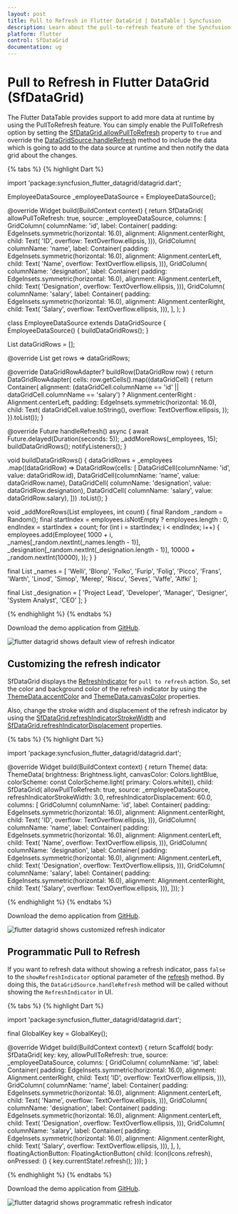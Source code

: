 ```yaml
---
layout: post
title: Pull to Refresh in Flutter DataGrid | DataTable | Syncfusion
description: Learn about the pull-to-refresh feature of the Syncfusion Flutter DataGrid (SfDataGrid) widget and more.
platform: flutter
control: SfDataGrid
documentation: ug
---
```


# Pull to Refresh in Flutter DataGrid (SfDataGrid)

The Flutter DataTable provides support to add more data at runtime by using the PullToRefresh feature.
You can simply enable the PullToRefresh option by setting the [SfDataGrid.allowPullToRefresh](https://pub.dev/documentation/syncfusion_flutter_datagrid/latest/datagrid/SfDataGrid/allowPullToRefresh.html) property to `true` and override the [DataGridSource.handleRefresh](https://pub.dev/documentation/syncfusion_flutter_datagrid/latest/datagrid/DataGridSource/handleRefresh.html) method to include the data which is going to add to the data source at runtime and then notify the data grid about the changes.

{% tabs %}
{% highlight Dart %} 

import 'package:syncfusion_flutter_datagrid/datagrid.dart';

  EmployeeDataSource _employeeDataSource = EmployeeDataSource();

  @override
  Widget build(BuildContext context) {
    return SfDataGrid(
      allowPullToRefresh: true,
      source: _employeeDataSource,
      columns: <GridColumn>[
        GridColumn(
            columnName: 'id',
            label: Container(
                padding: EdgeInsets.symmetric(horizontal: 16.0),
                alignment: Alignment.centerRight,
                child: Text(
                  'ID',
                  overflow: TextOverflow.ellipsis,
                ))),
        GridColumn(
            columnName: 'name',
            label: Container(
                padding: EdgeInsets.symmetric(horizontal: 16.0),
                alignment: Alignment.centerLeft,
                child: Text(
                  'Name',
                  overflow: TextOverflow.ellipsis,
                ))),
        GridColumn(
            columnName: 'designation',
            label: Container(
                padding: EdgeInsets.symmetric(horizontal: 16.0),
                alignment: Alignment.centerLeft,
                child: Text(
                  'Designation',
                  overflow: TextOverflow.ellipsis,
                ))),
        GridColumn(
            columnName: 'salary',
            label: Container(
                padding: EdgeInsets.symmetric(horizontal: 16.0),
                alignment: Alignment.centerRight,
                child: Text(
                  'Salary',
                  overflow: TextOverflow.ellipsis,
                ))),
      ],
    );
  }

class EmployeeDataSource extends DataGridSource {
  EmployeeDataSource() {
    buildDataGridRows();
  }

  List<DataGridRow> dataGridRows = [];

  @override
  List<DataGridRow> get rows => dataGridRows;

  @override
  DataGridRowAdapter? buildRow(DataGridRow row) {
    return DataGridRowAdapter(
        cells: row.getCells().map<Widget>((dataGridCell) {
      return Container(
          alignment: (dataGridCell.columnName == 'id' ||
                  dataGridCell.columnName == 'salary')
              ? Alignment.centerRight
              : Alignment.centerLeft,
          padding: EdgeInsets.symmetric(horizontal: 16.0),
          child: Text(
            dataGridCell.value.toString(),
            overflow: TextOverflow.ellipsis,
          ));
    }).toList());
  }

  @override
  Future<void> handleRefresh() async {
    await Future.delayed(Duration(seconds: 5));
    _addMoreRows(_employees, 15);
    buildDataGridRows();
    notifyListeners();
  }

  void buildDataGridRows() {
    dataGridRows = _employees
        .map<DataGridRow>((dataGridRow) => DataGridRow(cells: [
              DataGridCell<int>(columnName: 'id', value: dataGridRow.id),
              DataGridCell<String>(columnName: 'name', value: dataGridRow.name),
              DataGridCell<String>(
                  columnName: 'designation', value: dataGridRow.designation),
              DataGridCell<int>(
                  columnName: 'salary', value: dataGridRow.salary),
            ]))
        .toList();
  }

  void _addMoreRows(List<Employee> employees, int count) {
    final Random _random = Random();
    final startIndex = employees.isNotEmpty ? employees.length : 0,
        endIndex = startIndex + count;
    for (int i = startIndex; i < endIndex; i++) {
      employees.add(Employee(
        1000 + i,
        _names[_random.nextInt(_names.length - 1)],
        _designation[_random.nextInt(_designation.length - 1)],
        10000 + _random.nextInt(10000),
      ));
    }
  }

  final List<String> _names = <String>[
    'Welli',
    'Blonp',
    'Folko',
    'Furip',
    'Folig',
    'Picco',
    'Frans',
    'Warth',
    'Linod',
    'Simop',
    'Merep',
    'Riscu',
    'Seves',
    'Vaffe',
    'Alfki'
  ];

  final List<String> _designation = <String>[
    'Project Lead',
    'Developer',
    'Manager',
    'Designer',
    'System Analyst',
    'CEO'
  ];
}

{% endhighlight %}
{% endtabs %}

Download the demo application from [GitHub](https://github.com/SyncfusionExamples/pull-to-refresh-support-in-flutter-datatable-sfdatagrid).

![flutter datagrid shows default view of refresh indicator](images/pull-to-refresh/flutter-datagrid-pull-to-refresh.gif)

## Customizing the refresh indicator

SfDataGrid displays the [RefreshIndicator](https://api.flutter.dev/flutter/material/RefreshIndicator-class.html) for `pull to refresh` action. So, set the color and background color of the refresh indicator by using the [ThemeData.accentColor](https://api.flutter.dev/flutter/material/ThemeData/accentColor.html) and  [ThemeData.canvasColor](https://api.flutter.dev/flutter/material/ThemeData/canvasColor.html) properties.

Also, change the stroke width and displacement of the refresh indicator by using the [SfDataGrid.refreshIndicatorStrokeWidth](https://pub.dev/documentation/syncfusion_flutter_datagrid/latest/datagrid/SfDataGrid/refreshIndicatorStrokeWidth.html) and [SfDataGrid.refreshIndicatorDisplacement](https://pub.dev/documentation/syncfusion_flutter_datagrid/latest/datagrid/SfDataGrid/refreshIndicatorDisplacement.html) properties.

{% tabs %}
{% highlight Dart %} 

import 'package:syncfusion_flutter_datagrid/datagrid.dart';

  @override
  Widget build(BuildContext context) {
    return Theme(
        data: ThemeData(
              brightness: Brightness.light,
              canvasColor: Colors.lightBlue,
              colorScheme: const ColorScheme.light(
                  primary: Colors.white)),
        child: SfDataGrid(
            allowPullToRefresh: true,
            source: _employeeDataSource,
            refreshIndicatorStrokeWidth: 3.0,
            refreshIndicatorDisplacement: 60.0,
            columns: <GridColumn>[
              GridColumn(
                  columnName: 'id',
                  label: Container(
                      padding: EdgeInsets.symmetric(horizontal: 16.0),
                      alignment: Alignment.centerRight,
                      child: Text(
                        'ID',
                        overflow: TextOverflow.ellipsis,
                      ))),
              GridColumn(
                  columnName: 'name',
                  label: Container(
                      padding: EdgeInsets.symmetric(horizontal: 16.0),
                      alignment: Alignment.centerLeft,
                      child: Text(
                        'Name',
                        overflow: TextOverflow.ellipsis,
                      ))),
              GridColumn(
                  columnName: 'designation',
                  label: Container(
                      padding: EdgeInsets.symmetric(horizontal: 16.0),
                      alignment: Alignment.centerLeft,
                      child: Text(
                        'Designation',
                        overflow: TextOverflow.ellipsis,
                      ))),
              GridColumn(
                  columnName: 'salary',
                  label: Container(
                      padding: EdgeInsets.symmetric(horizontal: 16.0),
                      alignment: Alignment.centerRight,
                      child: Text(
                        'Salary',
                        overflow: TextOverflow.ellipsis,
                      ))),
            ]));
  }

{% endhighlight %}
{% endtabs %}

Download the demo application from [GitHub](https://github.com/SyncfusionExamples/how-to-customize-the-refresh-indicator-appearance-in-flutter-datatable-sfdatagrid).

![flutter datagrid shows customized refresh indicator](images/pull-to-refresh/flutter-datagrid-customized-pull-to-refresh-indicator.gif)

## Programmatic Pull to Refresh

If you want to refresh data without showing a refresh indicator, pass `false` to the `showRefreshIndicator` optional parameter of the [refresh](https://pub.dev/documentation/syncfusion_flutter_datagrid/latest/datagrid/SfDataGridState/refresh.html) method. By doing this, the `DataGridSource.handleRefresh` method will be called without showing the `RefreshIndicator` in UI.

{% tabs %}
{% highlight Dart %} 

import 'package:syncfusion_flutter_datagrid/datagrid.dart';

  final GlobalKey<SfDataGridState> key = GlobalKey<SfDataGridState>();

  @override
  Widget build(BuildContext context) {
    return Scaffold(
        body: SfDataGrid(
          key: key,
          allowPullToRefresh: true,
          source: _employeeDataSource,
          columns: <GridColumn>[
            GridColumn(
                columnName: 'id',
                label: Container(
                    padding: EdgeInsets.symmetric(horizontal: 16.0),
                    alignment: Alignment.centerRight,
                    child: Text(
                      'ID',
                      overflow: TextOverflow.ellipsis,
                    ))),
            GridColumn(
                columnName: 'name',
                label: Container(
                    padding: EdgeInsets.symmetric(horizontal: 16.0),
                    alignment: Alignment.centerLeft,
                    child: Text(
                      'Name',
                      overflow: TextOverflow.ellipsis,
                    ))),
            GridColumn(
                columnName: 'designation',
                label: Container(
                    padding: EdgeInsets.symmetric(horizontal: 16.0),
                    alignment: Alignment.centerLeft,
                    child: Text(
                      'Designation',
                      overflow: TextOverflow.ellipsis,
                    ))),
            GridColumn(
                columnName: 'salary',
                label: Container(
                    padding: EdgeInsets.symmetric(horizontal: 16.0),
                    alignment: Alignment.centerRight,
                    child: Text(
                      'Salary',
                      overflow: TextOverflow.ellipsis,
                    ))),
          ],
        ),
        floatingActionButton: FloatingActionButton(
            child: Icon(Icons.refresh),
            onPressed: () {
              key.currentState!.refresh();
            }));
  }

{% endhighlight %}
{% endtabs %}

Download the demo application from [GitHub](https://github.com/SyncfusionExamples/how-to-perform-pull-to-refresh-programmatically-in-flutter-datatable-sfdatagrid).

![flutter datagrid shows programmatic refresh indicator](images/pull-to-refresh/flutter-datagrid-programmatic-pull-to-refresh.gif)
